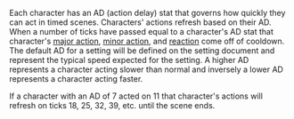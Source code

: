 Each character has an AD (action delay) stat that governs how quickly they can act in timed scenes. Characters' actions refresh based on their AD. When a number of ticks have passed equal to a character's AD stat that character's [major action](https://github.com/harleydutton/Tabula-Rasa/blob/develop/tabula-rasa.md#major-action), [minor action](https://github.com/harleydutton/Tabula-Rasa/blob/develop/tabula-rasa.md#minor-action), and [reaction](https://github.com/harleydutton/Tabula-Rasa/blob/develop/tabula-rasa.md#reaction) come off of cooldown. The default AD for a setting will be defined on the setting document and represent the typical speed expected for the setting. A higher AD represents a character acting slower than normal and inversely a lower AD represents a character acting faster.

If a character with an AD of 7 acted on 11 that character's actions will refresh on ticks 18, 25, 32, 39, etc. until the scene ends.